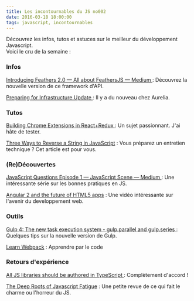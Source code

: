 ```yaml
---
title: Les incontournables du JS no002
date: 2016-03-18 18:00:00
tags: javascript, incontournables
---
```

Découvrez les infos, tutos et astuces sur le meilleur du développement Javascript.  
Voici le cru de la semaine :  

### Infos

[Introducing Feathers 2.0 — All about FeathersJS — Medium
](https://blog.feathersjs.com/introducing-feathers-2-0-aae8ae8e7920) :  Découvrez la nouvelle version de ce framework d'API.  

[Preparing for Infrastructure Update
](http://blog.durandal.io/2016/03/18/preparing-for-infrastructure-update/) :  Il y a du nouveau chez Aurelia.  

### Tutos

[Building Chrome Extensions in React+Redux
](http://blog.goguardian.com/nerds/chrome-extensions-in-react) :  Un sujet passionnant. J'ai hâte de tester.  

[Three Ways to Reverse a String in JavaScript](https://medium.freecodecamp.com/how-to-reverse-a-string-in-javascript-in-3-different-ways-75e4763c68cb) : Vous préparez un entretien technique ? Cet article est pour vous.

### (Re)Découvertes

[JavaScript Questions Episode 1 — JavaScript Scene — Medium
](https://medium.com/javascript-scene/javascript-questions-episode-1-3412724d4ec3) :  Une intéressante série sur les bonnes pratiques en JS.

[Angular 2 and the future of HTML5 apps](https://www.oreilly.com/ideas/angular-2-and-the-future-of-html5-apps) : Une vidéo intéressante sur l'avenir du developpement web.  

### Outils  

[Gulp 4: The new task execution system - gulp.parallel and gulp.series
](http://fettblog.eu/gulp-4-parallel-and-series/) :  Quelques tips sur la nouvelle version de Gulp.  

[Learn Webpack](https://github.com/danderu/learn-webpack) : Apprendre par le code

### Retours d'expérience

[All JS libraries should be authored in TypeScript
](http://staltz.com/all-js-libraries-should-be-authored-in-typescript.html) :  Complètement d'accord !

[The Deep Roots of Javascript Fatigue](https://segment.com/blog/the-deep-roots-of-js-fatigue/) : Une petite revue de ce qui fait le charme ou l'horreur du JS.  
